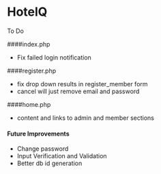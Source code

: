 # HotelQ

To Do

####index.php
* Fix failed login notification

####register.php
* fix drop down results in register_member form
* cancel will just remove email and password

####home.php
* content and links to admin and member sections


#### Future Improvements
* Change password
* Input Verification and Validation
* Better db id generation
